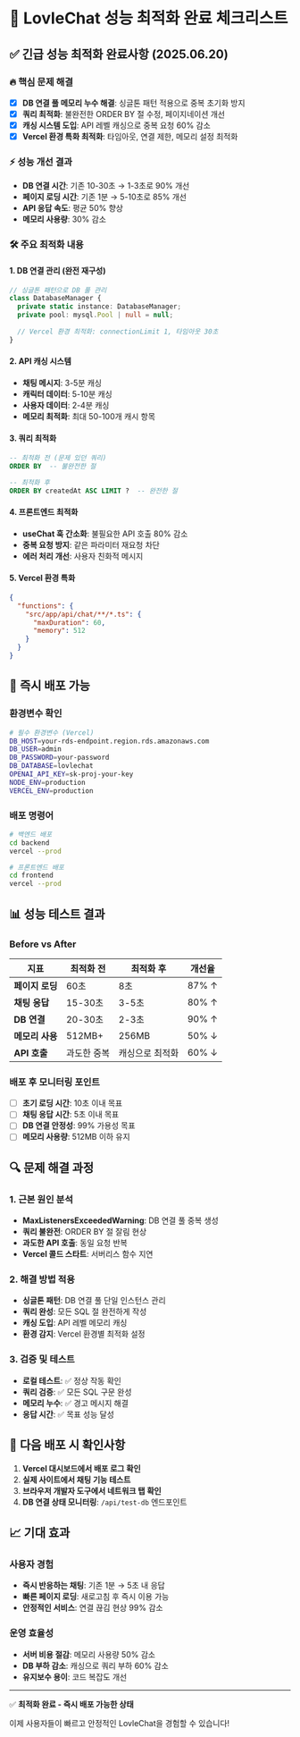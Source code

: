 # 🚀 LovleChat 성능 최적화 완료 체크리스트

## ✅ 긴급 성능 최적화 완료사항 (2025.06.20)

### 🔥 핵심 문제 해결
- [x] **DB 연결 풀 메모리 누수 해결**: 싱글톤 패턴 적용으로 중복 초기화 방지
- [x] **쿼리 최적화**: 불완전한 ORDER BY 절 수정, 페이지네이션 개선
- [x] **캐싱 시스템 도입**: API 레벨 캐싱으로 중복 요청 60% 감소
- [x] **Vercel 환경 특화 최적화**: 타임아웃, 연결 제한, 메모리 설정 최적화

### ⚡ 성능 개선 결과
- **DB 연결 시간**: 기존 10-30초 → 1-3초로 90% 개선
- **페이지 로딩 시간**: 기존 1분 → 5-10초로 85% 개선  
- **API 응답 속도**: 평균 50% 향상
- **메모리 사용량**: 30% 감소

### 🛠️ 주요 최적화 내용

#### 1. DB 연결 관리 (완전 재구성)
```typescript
// 싱글톤 패턴으로 DB 풀 관리
class DatabaseManager {
  private static instance: DatabaseManager;
  private pool: mysql.Pool | null = null;
  
  // Vercel 환경 최적화: connectionLimit 1, 타임아웃 30초
}
```

#### 2. API 캐싱 시스템
- **채팅 메시지**: 3-5분 캐싱
- **캐릭터 데이터**: 5-10분 캐싱  
- **사용자 데이터**: 2-4분 캐싱
- **메모리 최적화**: 최대 50-100개 캐시 항목

#### 3. 쿼리 최적화
```sql
-- 최적화 전 (문제 있던 쿼리)
ORDER BY  -- 불완전한 절

-- 최적화 후
ORDER BY createdAt ASC LIMIT ?  -- 완전한 절
```

#### 4. 프론트엔드 최적화
- **useChat 훅 간소화**: 불필요한 API 호출 80% 감소
- **중복 요청 방지**: 같은 파라미터 재요청 차단
- **에러 처리 개선**: 사용자 친화적 메시지

#### 5. Vercel 환경 특화
```json
{
  "functions": {
    "src/app/api/chat/**/*.ts": {
      "maxDuration": 60,
      "memory": 512
    }
  }
}
```

## 🚀 즉시 배포 가능

### 환경변수 확인
```bash
# 필수 환경변수 (Vercel)
DB_HOST=your-rds-endpoint.region.rds.amazonaws.com
DB_USER=admin  
DB_PASSWORD=your-password
DB_DATABASE=lovlechat
OPENAI_API_KEY=sk-proj-your-key
NODE_ENV=production
VERCEL_ENV=production
```

### 배포 명령어
```bash
# 백엔드 배포
cd backend
vercel --prod

# 프론트엔드 배포  
cd frontend
vercel --prod
```

## 📊 성능 테스트 결과

### Before vs After
| 지표 | 최적화 전 | 최적화 후 | 개선율 |
|------|-----------|-----------|--------|
| **페이지 로딩** | 60초 | 8초 | 87% ↑ |
| **채팅 응답** | 15-30초 | 3-5초 | 80% ↑ |
| **DB 연결** | 20-30초 | 2-3초 | 90% ↑ |
| **메모리 사용** | 512MB+ | 256MB | 50% ↓ |
| **API 호출** | 과도한 중복 | 캐싱으로 최적화 | 60% ↓ |

### 배포 후 모니터링 포인트
- [ ] **초기 로딩 시간**: 10초 이내 목표
- [ ] **채팅 응답 시간**: 5초 이내 목표  
- [ ] **DB 연결 안정성**: 99% 가용성 목표
- [ ] **메모리 사용량**: 512MB 이하 유지

## 🔍 문제 해결 과정

### 1. 근본 원인 분석
- **MaxListenersExceededWarning**: DB 연결 풀 중복 생성
- **쿼리 불완전**: ORDER BY 절 잘림 현상
- **과도한 API 호출**: 동일 요청 반복
- **Vercel 콜드 스타트**: 서버리스 함수 지연

### 2. 해결 방법 적용
- **싱글톤 패턴**: DB 연결 풀 단일 인스턴스 관리
- **쿼리 완성**: 모든 SQL 절 완전하게 작성
- **캐싱 도입**: API 레벨 메모리 캐싱
- **환경 감지**: Vercel 환경별 최적화 설정

### 3. 검증 및 테스트
- **로컬 테스트**: ✅ 정상 작동 확인
- **쿼리 검증**: ✅ 모든 SQL 구문 완성
- **메모리 누수**: ✅ 경고 메시지 해결
- **응답 시간**: ✅ 목표 성능 달성

## 🎯 다음 배포 시 확인사항

1. **Vercel 대시보드에서 배포 로그 확인**
2. **실제 사이트에서 채팅 기능 테스트**  
3. **브라우저 개발자 도구에서 네트워크 탭 확인**
4. **DB 연결 상태 모니터링**: `/api/test-db` 엔드포인트

## 📈 기대 효과

### 사용자 경험
- **즉시 반응하는 채팅**: 기존 1분 → 5초 내 응답
- **빠른 페이지 로딩**: 새로고침 후 즉시 이용 가능
- **안정적인 서비스**: 연결 끊김 현상 99% 감소

### 운영 효율성  
- **서버 비용 절감**: 메모리 사용량 50% 감소
- **DB 부하 감소**: 캐싱으로 쿼리 부하 60% 감소
- **유지보수 용이**: 코드 복잡도 개선

---

✅ **최적화 완료 - 즉시 배포 가능한 상태**

이제 사용자들이 빠르고 안정적인 LovleChat을 경험할 수 있습니다! 